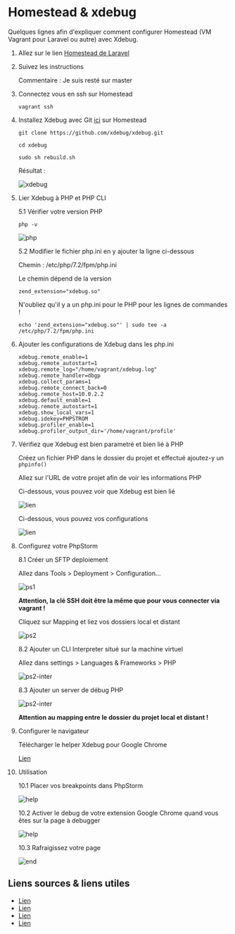 # Homestead & xdebug

Quelques lignes afin d'expliquer comment configurer Homestead (VM Vagrant pour Laravel ou autre) avec Xdebug.

1. Allez sur le lien [Homestead de Laravel](https://laravel.com/docs/5.5/homestead)

2. Suivez les instructions

    Commentaire : Je suis resté sur master
 
3. Connectez vous en ssh sur Homestead

    ````
    vagrant ssh
    ````
    
4. Installez Xdebug avec Git [ici](https://github.com/xdebug/xdebug) sur Homestead
    
    ````
    git clone https://github.com/xdebug/xdebug.git
    
    cd xdebug
    
    sudo sh rebuild.sh
    ````
    
    Résultat :
    
    ![xdebug](images/xdebug.png)
    
5. Lier Xdebug à PHP et PHP CLI
    
    5.1 Vérifier votre version PHP
    
    ````
    php -v
    ````
        
   ![php](videos/php-v.gif)
    
    5.2 Modifier le fichier php.ini en y ajouter la ligne ci-dessous
    
    Chemin : /etc/php/7.2/fpm/php.ini
    
    Le chemin dépend de la version
        
    ````
    zend_extension="xdebug.so"
    ````
    
    N'oubliez qu'il y a un php.ini pour le PHP pour les lignes de commandes !
    
    ````
    echo 'zend_extension="xdebug.so"' | sudo tee -a /etc/php/7.2/fpm/php.ini
    ````
    
6. Ajouter les configurations de Xdebug dans les php.ini

    ````
    xdebug.remote_enable=1
    xdebug.remote_autostart=1
    xdebug.remote_log="/home/vagrant/xdebug.log"
    xdebug.remote_handler=dbgp
    xdebug.collect_params=1
    xdebug.remote_connect_back=0
    xdebug.remote_host=10.0.2.2
    xdebug.default_enable=1
    xdebug.remote_autostart=1
    xdebug.show_local_vars=1
    xdebug.idekey=PHPSTROM
    xdebug.profiler_enable=1
    xdebug.profiler_output_dir='/home/vagrant/profile'
    ````
    
7. Vérifiez que Xdebug est bien parametré et bien lié à PHP

    Créez un fichier PHP dans le dossier du projet et effectué ajoutez-y un ``phpinfo()`` 
    
    Allez sur l'URL de votre projet afin de voir les informations PHP
    
    Ci-dessous, vous pouvez voir que Xdebug est bien lié
    
    ![lien](images/lien1.png)
    
    Ci-dessous, vous pouvez vos configurations
    
    ![lien](images/lien2.png)
    
    
8. Configurez votre PhpStorm

    8.1 Créer un SFTP deploiement
    
    Allez dans Tools > Deployment > Configuration...
    
    ![ps1](images/ps1.png)
    
    **Attention, la clé SSH doit être la même que pour vous connecter via vagrant !**
    
    Cliquez sur Mapping et liez vos dossiers local et distant
    
    ![ps2](images/ps2.png)
    
    8.2 Ajouter un CLI Interpreter situé sur la machine virtuel
    
    Allez dans settings > Languages & Frameworks > PHP
    
    ![ps2-inter](videos/ps-interpreter.gif)
    
    8.3 Ajouter un server de débug PHP
    
    ![ps2-inter](images/ps4.png)
    
    **Attention au mapping entre le dossier du projet local et distant !**
    
9. Configurer le navigateur

    Télécharger le helper Xdebug pour Google Chrome
    
    [Lien](https://chrome.google.com/webstore/detail/xdebug-helper/eadndfjplgieldjbigjakmdgkmoaaaoc?hl=en)
    
10. Utilisation

    10.1 Placer vos breakpoints dans PhpStorm
    
    ![help](videos/ps-help.gif)

    10.2 Activer le debug de votre extension Google Chrome quand vous êtes sur la page à debugger
    
    ![help](images/helper1.png)
    
    10.3 Rafraigissez votre page
    
    ![end](images/finish.png)
    
    
    
## Liens sources & liens utiles

- [Lien](https://blog.eleven-labs.com/fr/debugger-avec-xdebug/)
- [Lien](https://gist.github.com/thejettdurham/bd2a80d292bebe4a3c3bc0f34acc2d47)
- [Lien](https://blog.theodo.fr/2016/08/configure-xdebug-phpstorm-vagrant/)
- [Lien](https://code.i-harness.com/fr/q/1aa4643)
    
    
    
    
    